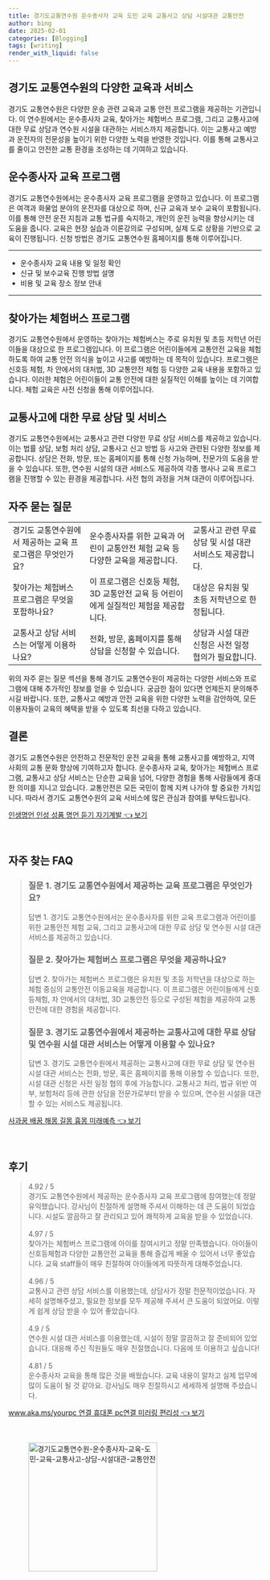 ```yaml
---
title: 경기도교통연수원 운수종사자 교육 도민 교육 교통사고 상담 시설대관 교통안전
author: bing
date: 2025-02-01
categories: [Blogging]
tags: [writing]
render_with_liquid: false
---
```



<h2 id='교통연수원 소개'>경기도 교통연수원의 다양한 교육과 서비스</h2>

<p>경기도 교통연수원은 다양한 운송 관련 교육과 교통 안전 프로그램을 제공하는 기관입니다. 이 연수원에서는 운수종사자 교육, 찾아가는 체험버스 프로그램, 그리고 교통사고에 대한 무료 상담과 연수원 시설을 대관하는 서비스까지 제공합니다. 이는 교통사고 예방과 운전자의 전문성을 높이기 위한 다양한 노력을 반영한 것입니다. 이를 통해 교통사고를 줄이고 안전한 교통 환경을 조성하는 데 기여하고 있습니다.</p>

<h2 id='운수종사자 교육 프로그램'>운수종사자 교육 프로그램</h2>

<p>경기도 교통연수원에서는 운수종사자 교육 프로그램을 운영하고 있습니다. 이 프로그램은 여객과 화물업 분야의 운전자를 대상으로 하며, 신규 교육과 보수 교육이 포함됩니다. 이를 통해 안전 운전 지침과 교통 법규를 숙지하고, 개인의 운전 능력을 향상시키는 데 도움을 줍니다. 교육은 현장 실습과 이론강의로 구성되며, 실제 도로 상황을 기반으로 교육이 진행됩니다. 신청 방법은 경기도 교통연수원 홈페이지를 통해 이루어집니다.</p>

<hr />

<ul>
    <li>운수종사자 교육 내용 및 일정 확인</li>
    <li>신규 및 보수교육 진행 방법 설명</li>
    <li>비용 및 교육 장소 정보 안내</li>
</ul>

<hr />

<h2 id='찾아가는 체험버스'>찾아가는 체험버스 프로그램</h2>

<p>경기도 교통연수원에서 운영하는 찾아가는 체험버스는 주로 유치원 및 초등 저학년 어린이들을 대상으로 한 프로그램입니다. 이 프로그램은 어린이들에게 교통안전 교육을 체험하도록 하여 교통 안전 의식을 높이고 사고를 예방하는 데 목적이 있습니다. 프로그램은 신호등 체험, 차 안에서의 대처법, 3D 교통안전 체험 등 다양한 교육 내용을 포함하고 있습니다. 이러한 체험은 어린이들이 교통 안전에 대한 실질적인 이해를 높이는 데 기여합니다. 체험 교육은 사전 신청을 통해 이루어집니다.</p>

<h2 id='교통사고 상담 서비스'>교통사고에 대한 무료 상담 및 서비스</h2>

<p>경기도 교통연수원에서는 교통사고 관련 다양한 무료 상담 서비스를 제공하고 있습니다. 이는 법률 상담, 보험 처리 상담, 교통사고 신고 방법 등 사고와 관련된 다양한 정보를 제공합니다. 상담은 전화, 방문, 또는 홈페이지를 통해 신청 가능하며, 전문가의 도움을 받을 수 있습니다. 또한, 연수원 시설의 대관 서비스도 제공하여 각종 행사나 교육 프로그램을 진행할 수 있는 환경을 제공합니다. 사전 협의 과정을 거쳐 대관이 이루어집니다.</p>

<h2 id='자주 묻는 질문'>자주 묻는 질문</h2>

<table>
    <tr>
        <td>경기도 교통연수원에서 제공하는 교육 프로그램은 무엇인가요?</td>
        <td>운수종사자를 위한 교육과 어린이 교통안전 체험 교육 등 다양한 교육을 제공합니다.</td>
        <td>교통사고 관련 무료 상담 및 시설 대관 서비스도 제공합니다.</td>
    </tr>
    <tr>
        <td>찾아가는 체험버스 프로그램은 무엇을 포함하나요?</td>
        <td>이 프로그램은 신호등 체험, 3D 교통안전 교육 등 어린이에게 실질적인 체험을 제공합니다.</td>
        <td>대상은 유치원 및 초등 저학년으로 한정됩니다.</td>
    </tr>
    <tr>
        <td>교통사고 상담 서비스는 어떻게 이용하나요?</td>
        <td>전화, 방문, 홈페이지를 통해 상담을 신청할 수 있습니다.</td>
        <td>상담과 시설 대관 신청은 사전 일정 협의가 필요합니다.</td>
    </tr>
</table>

<p>위의 자주 묻는 질문 섹션을 통해 경기도 교통연수원이 제공하는 다양한 서비스와 프로그램에 대해 추가적인 정보를 얻을 수 있습니다. 궁금한 점이 있다면 언제든지 문의해주시길 바랍니다. 또한, 교통사고 예방과 안전 교육을 위한 다양한 노력을 감안하여, 모든 이용자들이 교육의 혜택을 받을 수 있도록 최선을 다하고 있습니다.</p>

<h2 id='결론'>결론</h2>

<p>경기도 교통연수원은 안전하고 전문적인 운전 교육을 통해 교통사고를 예방하고, 지역 사회의 교통 문화 향상에 기여하고자 합니다. 운수종사자 교육, 찾아가는 체험버스 프로그램, 교통사고 상담 서비스는 단순한 교육을 넘어, 다양한 경험을 통해 사람들에게 중대한 의미를 지니고 있습니다. 교통안전은 모든 국민이 함께 지켜 나가야 할 중요한 가치입니다. 따라서 경기도 교통연수원의 교육 서비스에 많은 관심과 참여를 부탁드립니다.</p>


<p><a class="click-button" title="인생명언 인성 성품 명언 듣기 자기계발" href="https://24nara.github.io/posts/%EC%9D%B8%EC%83%9D%EB%AA%85%EC%96%B8-%EC%9D%B8%EC%84%B1-%EC%84%B1%ED%92%88-%EB%AA%85%EC%96%B8-%EB%93%A3%EA%B8%B0-%EC%9E%90%EA%B8%B0%EA%B3%84%EB%B0%9C/" rel="dofollow">인생명언 인성 성품 명언 듣기 자기계발 👈 보기</a></p><br>
<h2 id='자주_찾는_FAQ'>자주 찾는 FAQ</h2>
<div itemscope="" itemtype="https://schema.org/FAQPage"> 
<blockquote> 
<div itemscope="" itemprop="mainEntity" itemtype="https://schema.org/Question"> 
<h3 itemprop="name">질문 1. 경기도 교통연수원에서 제공하는 교육 프로그램은 무엇인가요?</h3> 
<div itemscope="" itemprop="acceptedAnswer" itemtype="https://schema.org/Answer"> 
<span itemprop="text"> 
<p>답변 1. 경기도 교통연수원에서는 운수종사자를 위한 교육 프로그램과 어린이를 위한 교통안전 체험 교육, 그리고 교통사고에 대한 무료 상담 및 연수원 시설 대관 서비스를 제공하고 있습니다.</p> 
</span> 
</div> 
</div> 

<div itemscope="" itemprop="mainEntity" itemtype="https://schema.org/Question"> 
<h3 itemprop="name">질문 2. 찾아가는 체험버스 프로그램은 무엇을 제공하나요?</h3>
<div itemscope="" itemprop="acceptedAnswer" itemtype="https://schema.org/Answer"> 
<span itemprop="text"> 
<p>답변 2. 찾아가는 체험버스 프로그램은 유치원 및 초등 저학년을 대상으로 하는 체험 중심의 교통안전 이동교육을 제공합니다. 이 프로그램은 어린이들에게 신호등체험, 차 안에서의 대처법, 3D 교통안전 등으로 구성된 체험을 제공하여 교통안전에 대한 경험을 제공합니다.</p> 
</span> 
</div> 
</div> 

<div itemscope="" itemprop="mainEntity" itemtype="https://schema.org/Question"> 
<h3 itemprop="name">질문 3. 경기도 교통연수원에서 제공하는 교통사고에 대한 무료 상담 및 연수원 시설 대관 서비스는 어떻게 이용할 수 있나요?</h3> 
<div itemscope="" itemprop="acceptedAnswer" itemtype="https://schema.org/Answer"> 
<span itemprop="text"> 
<p>답변 3. 경기도 교통연수원에서 제공하는 교통사고에 대한 무료 상담 및 연수원 시설 대관 서비스는 전화, 방문, 혹은 홈페이지를 통해 이용할 수 있습니다. 또한, 시설 대관 신청은 사전 일정 협의 후에 가능합니다. 교통사고 처리, 법규 위반 여부, 보험처리 등에 관한 상담을 전문가로부터 받을 수 있으며, 연수원 시설을 대관할 수 있는 서비스도 제공됩니다.</p> 
</span> 
</div> 
</div> 
</blockquote> 
</div>
<p><a class="click-button" title="사과꿈 배꿈 해몽 길몽 흉몽 미래예측" href="https://24nara.github.io/posts/%EC%82%AC%EA%B3%BC%EA%BF%88-%EB%B0%B0%EA%BF%88-%ED%95%B4%EB%AA%BD-%EA%B8%B8%EB%AA%BD-%ED%9D%89%EB%AA%BD-%EB%AF%B8%EB%9E%98%EC%98%88%EC%B8%A1/" rel="dofollow">사과꿈 배꿈 해몽 길몽 흉몽 미래예측 👈 보기</a></p><br>
<h2 id='후기'>후기</h2>
<div itemscope itemtype="https://schema.org/Product">
  <blockquote>
  <div itemprop="review" itemscope itemtype="https://schema.org/Review">
      <div itemprop="reviewRating" itemscope itemtype="https://schema.org/Rating"> <span itemprop="ratingValue">4.92</span> / <span itemprop="bestRating">5</span> </div>
      <span itemprop="reviewBody">경기도 교통연수원에서 제공하는 운수종사자 교육 프로그램에 참여했는데 정말 유익했습니다. 강사님이 친절하게 설명해 주셔서 이해하는 데 큰 도움이 되었습니다. 시설도 깔끔하고 잘 관리되고 있어 쾌적하게 교육을 받을 수 있었습니다.</span>
  </div>
  <br>
  <div itemprop="review" itemscope itemtype="https://schema.org/Review">
      <div itemprop="reviewRating" itemscope itemtype="https://schema.org/Rating"> <span itemprop="ratingValue">4.97</span> / <span itemprop="bestRating">5</span> </div>
      <span itemprop="reviewBody">찾아가는 체험버스 프로그램에 아이를 참여시키고 정말 만족했습니다. 아이들이 신호등체험과 다양한 교통안전 교육을 통해 즐겁게 배울 수 있어서 너무 좋았습니다. 교육 staff들이 매우 친절하여 아이들에게 따뜻하게 대해주었습니다.</span>
  </div>
  <br>
  <div itemprop="review" itemscope itemtype="https://schema.org/Review">
      <div itemprop="reviewRating" itemscope itemtype="https://schema.org/Rating"> <span itemprop="ratingValue">4.96</span> / <span itemprop="bestRating">5</span> </div>
      <span itemprop="reviewBody">교통사고 관련 상담 서비스를 이용했는데, 상담사가 정말 전문적이었습니다. 자세히 설명해주셨고, 필요한 정보를 모두 제공해 주셔서 큰 도움이 되었어요. 이렇게 쉽게 상담 받을 수 있어 좋았습니다.</span>
  </div>
  <br>
  <div itemprop="review" itemscope itemtype="https://schema.org/Review">
      <div itemprop="reviewRating" itemscope itemtype="https://schema.org/Rating"> <span itemprop="ratingValue">4.9</span> / <span itemprop="bestRating">5</span> </div>
      <span itemprop="reviewBody">연수원 시설 대관 서비스를 이용했는데, 시설이 정말 깔끔하고 잘 준비되어 있었습니다. 대응해 주신 직원들도 매우 친절했습니다. 다음에 또 이용하고 싶습니다!</span>
  </div>
  <br>
  <div itemprop="review" itemscope itemtype="https://schema.org/Review">
      <div itemprop="reviewRating" itemscope itemtype="https://schema.org/Rating"> <span itemprop="ratingValue">4.81</span> / <span itemprop="bestRating">5</span> </div>
      <span itemprop="reviewBody">운수종사자 교육을 통해 많은 것을 배웠습니다. 교육 내용이 알차고 실제 업무에 많이 도움이 될 것 같아요. 강사님도 매우 친절하시고 세세하게 설명해 주셨습니다.</span>
  </div>
  </blockquote>
</div>
<p><a class="click-button" title="www.aka.ms/yourpc 연결 휴대폰 pc연결 미러링 편리성" href="https://24nara.github.io/posts/www.aka.msyourpc-%EC%97%B0%EA%B2%B0-%ED%9C%B4%EB%8C%80%ED%8F%B0-pc%EC%97%B0%EA%B2%B0-%EB%AF%B8%EB%9F%AC%EB%A7%81-%ED%8E%B8%EB%A6%AC%EC%84%B1/" rel="dofollow">www.aka.ms/yourpc 연결 휴대폰 pc연결 미러링 편리성 👈 보기</a></p><br>
<figure class="image"><img src="https://24nara.github.io/assets/img/thumbnail/경기도교통연수원-운수종사자-교육-도민-교육-교통사고-상담-시설대관-교통안전.webp" alt="경기도교통연수원-운수종사자-교육-도민-교육-교통사고-상담-시설대관-교통안전" width="256" height="256"></figure>